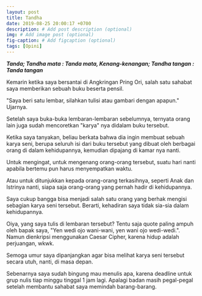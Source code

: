 ```yaml
---
layout: post
title: Tandha
date: 2019-08-25 20:00:17 +0700
description: # Add post description (optional)
img: # Add image post (optional)
fig-caption: # Add figcaption (optional)
tags: [Opini]
---
```


***Tanda; Tandha mata : Tanda mata, Kenang-kenangan; Tandha tangan : Tanda tangan***

Kemarin ketika saya bersantai di Angkringan Pring Ori, salah satu sahabat saya memberikan sebuah buku beserta pensil.

"Saya beri satu lembar, silahkan tulisi atau gambari dengan apapun." Ujarnya.

Setelah saya buka-buka lembaran-lembaran sebelumnya, ternyata orang lain juga sudah mencoretkan "karya" nya didalam buku tersebut.

Ketika saya tanyakan, beliau berkata bahwa dia ingin membuat sebuah karya seni, berupa seluruh isi dari buku tersebut yang dibuat oleh berbagai orang di dalam kehidupannya, kemudian dipajang di kamar nya nanti.

Untuk mengingat, untuk mengenang orang-orang tersebut, suatu hari nanti apabila bertemu pun harus menyempatkan waktu.

Atau untuk ditunjukkan kepada orang-orang terkasihnya, seperti Anak dan Istrinya nanti, siapa saja orang-orang yang pernah hadir di kehidupannya.

Saya cukup bangga bisa menjadi salah satu orang yang berhak mengisi sebagian karya seni tersebut. Berarti, kehadiran saya tidak sia-sia dalam kehidupannya.

Oiya, yang saya tulis di lembaran tersebut? Tentu saja quote paling ampuh oleh bapak saya, "Yen wedi ojo wani-wani, yen wani ojo wedi-wedi.". Namun dienkripsi menggunakan Caesar Cipher, karena hidup adalah perjuangan, wkwk.

Semoga umur saya dipanjangkan agar bisa melihat karya seni tersebut secara utuh, nanti, di masa depan.

Sebenarnya saya sudah bingung mau menulis apa, karena deadline untuk grup nulis tiap minggu tinggal 1 jam lagi. Apalagi badan masih pegal-pegal setelah membantu sahabat saya memindah barang-barang.
